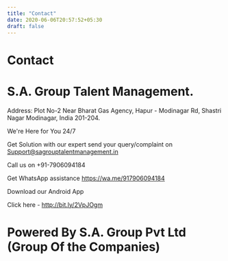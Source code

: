 ```yaml
---
title: "Contact"
date: 2020-06-06T20:57:52+05:30
draft: false
---
```


# Contact

# S.A. Group Talent Management.

Address: Plot No-2 Near Bharat Gas Agency, Hapur - Modinagar Rd, Shastri Nagar Modinagar, India 201-204.

We're Here for You 24/7

Get Solution with our expert send your query/complaint on Support@sagrouptalentmanagement.in

Call us on +91-7906094184

Get WhatsApp assistance https://wa.me/917906094184

Download our Android App

Click here - http://bit.ly/2VpJOgm

# Powered By S.A. Group Pvt Ltd (Group Of the Companies)

